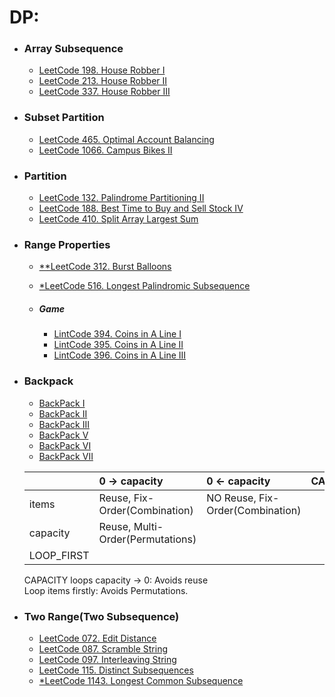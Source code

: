 # DP:

+ ### Array Subsequence
  + [LeetCode 198. House Robber I](/src/leetcode/p151to200/LeetCode198HouseRobberI.java)
  + [LeetCode 213. House Robber II](/src/leetcode/p201to250/LeetCode213HouseRobberII.java)
  + [LeetCode 337. House Robber III](/src/leetcode/p301to350/LeetCode337HouseRobberIII.java)

+ ### Subset Partition
  + [LeetCode 465. Optimal Account Balancing](/src/leetcode/p451to500/LeetCode465OptimalAccountBalancing.java)
  + [LeetCode 1066. Campus Bikes II](/src/leetcode/p1051to1100/LeetCode1066CampusBikesII.java)

+ ### Partition
  + [LeetCode 132. Palindrome Partitioning II](/src/leetcode/p101to150/LeetCode132PalindromePartitioningII.java)
  + [LeetCode 188. Best Time to Buy and Sell Stock IV](/src/leetcode/p151to200/LeetCode188BestTimeToBuyAndSellStockIV.java)
  + [LeetCode 410. Split Array Largest Sum](/src/leetcode/p401to450/LeetCode410SplitArrayLargestSum.java)

+ ### Range Properties
  + [**LeetCode 312. Burst Balloons](/src/leetcode/p301to350/LeetCode312BurstBalloons.java)
  + [*LeetCode 516. Longest Palindromic Subsequence](/src/leetcode/p501to550/LeetCode516LongestPalindromicSubsequence.java)

  + ##### Game
    + [LintCode 394. Coins in A Line I](/src/lintcode/p351to400/LintCode394CoinsInALineI.java)
    + [LintCode 395. Coins in A Line II](/src/lintcode/p351to400/LintCode395CoinsInALineII.java)
    + [LintCode 396. Coins in A Line III](/src/lintcode/p351to400/LintCode396CoinsInALineIII.java)

+ ### Backpack
  + [BackPack I](/src/jiuzhang/dp/backpack/BackPackI.java)
  + [BackPack II](/src/jiuzhang/dp/backpack/BackPackII.java)
  + [BackPack III](/src/jiuzhang/dp/backpack/BackPackIII.java)
  + [BackPack V](/src/jiuzhang/dp/backpack/BackPackV.java)
  + [BackPack VI](/src/jiuzhang/dp/backpack/BackPackVI.java)
  + [BackPack VII](/src/jiuzhang/dp/backpack/BackPackVII.java)

  |            | 0 -> capacity                    | 0 <- capacity                    | CAPACITY |
  |:---------- |:-------------------------------- |:-------------------------------- |:-------- |
  | items      | Reuse, Fix-Order(Combination)    | NO Reuse, Fix-Order(Combination) |          |
  | capacity   | Reuse, Multi-Order(Permutations) |                                  |          |
  | LOOP_FIRST |                                  |                                  |          |

  CAPACITY loops capacity -> 0: Avoids reuse  
  Loop items firstly: Avoids Permutations.

+ ### Two Range(Two Subsequence)
  + [LeetCode 072. Edit Distance](/src/leetcode/p051to100/LeetCode072EditDistance.java)
  + [LeetCode 087. Scramble String](/src/leetcode/p051to100/LeetCode087ScrambleString.java)
  + [LeetCode 097. Interleaving String](/src/leetcode/p051to100/LeetCode097InterleavingString.java)
  + [LeetCode 115. Distinct Subsequences](/src/leetcode/p101to150/LeetCode115DistinctSubsequences.java)
  + [*LeetCode 1143. Longest Common Subsequence](/src/leetcode/p1101to1150/LeetCode1143LongestCommonSubsequence.java)
